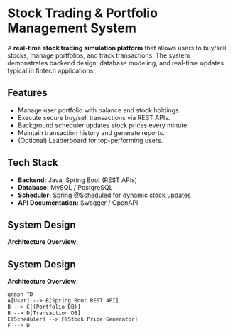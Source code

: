 # Stock Trading & Portfolio Management System

A **real-time stock trading simulation platform** that allows users to buy/sell stocks, manage portfolios, and track transactions. The system demonstrates backend design, database modeling, and real-time updates typical in fintech applications.

## Features
- Manage user portfolio with balance and stock holdings.
- Execute secure buy/sell transactions via REST APIs.
- Background scheduler updates stock prices every minute.
- Maintain transaction history and generate reports.
- (Optional) Leaderboard for top-performing users.

## Tech Stack
- **Backend:** Java, Spring Boot (REST APIs)
- **Database:** MySQL / PostgreSQL
- **Scheduler:** Spring @Scheduled for dynamic stock updates
- **API Documentation:** Swagger / OpenAPI

## System Design
**Architecture Overview:**

## System Design
**Architecture Overview:**

```mermaid
graph TD
A[User] --> B[Spring Boot REST API]
B --> C[(Portfolio DB)]
B --> D[Transaction DB]
E[Scheduler] --> F[Stock Price Generator]
F --> D

